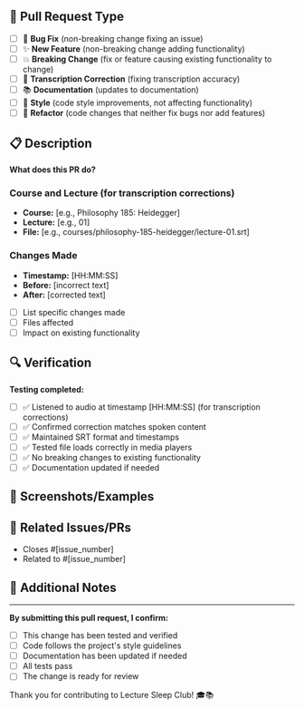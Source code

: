 ## 🎯 Pull Request Type

- [ ] 🐛 **Bug Fix** (non-breaking change fixing an issue)
- [ ] ✨ **New Feature** (non-breaking change adding functionality)
- [ ] 💥 **Breaking Change** (fix or feature causing existing functionality to change)
- [ ] 📝 **Transcription Correction** (fixing transcription accuracy)
- [ ] 📚 **Documentation** (updates to documentation)
- [ ] 🎨 **Style** (code style improvements, not affecting functionality)
- [ ] 🧹 **Refactor** (code changes that neither fix bugs nor add features)

## 📋 Description

**What does this PR do?**

<!-- Brief description of the changes -->

### Course and Lecture (for transcription corrections)
- **Course:** [e.g., Philosophy 185: Heidegger]
- **Lecture:** [e.g., 01]
- **File:** [e.g., courses/philosophy-185-heidegger/lecture-01.srt]

### Changes Made
<!-- For transcription corrections -->
- **Timestamp:** [HH:MM:SS]
- **Before:** [incorrect text]
- **After:** [corrected text]

<!-- For other changes -->
- [ ] List specific changes made
- [ ] Files affected
- [ ] Impact on existing functionality

## 🔍 Verification

**Testing completed:**
- [ ] ✅ Listened to audio at timestamp [HH:MM:SS] (for transcription corrections)
- [ ] ✅ Confirmed correction matches spoken content
- [ ] ✅ Maintained SRT format and timestamps
- [ ] ✅ Tested file loads correctly in media players
- [ ] ✅ No breaking changes to existing functionality
- [ ] ✅ Documentation updated if needed

## 📸 Screenshots/Examples

<!-- If applicable, add screenshots or examples -->

## 🔗 Related Issues/PRs

<!-- Link any related issues or PRs -->
- Closes #[issue_number]
- Related to #[issue_number]

## 📝 Additional Notes

<!-- Any additional context or considerations -->

---

**By submitting this pull request, I confirm:**
- [ ] This change has been tested and verified
- [ ] Code follows the project's style guidelines
- [ ] Documentation has been updated if needed
- [ ] All tests pass
- [ ] The change is ready for review

Thank you for contributing to Lecture Sleep Club! 🎓📚
